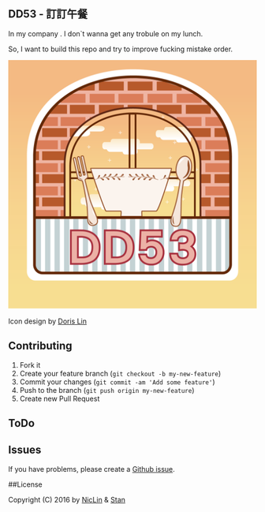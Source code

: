 ## DD53 - 訂訂午餐

In my company . I don`t wanna get any trobule on my lunch.

So, I want to build this repo and try to improve fucking mistake order.


![DD53_logo](logo.png)

Icon design by [Doris Lin](https://dorislin.me/)

## Contributing

1. Fork it
2. Create your feature branch (`git checkout -b my-new-feature`)
3. Commit your changes (`git commit -am 'Add some feature'`)
4. Push to the branch (`git push origin my-new-feature`)
5. Create new Pull Request


## ToDo

## Issues


If you have problems, please create a [Github issue](https://github.com/niclin/DD53/issues).


##License

Copyright (C) 2016 by [NicLin](https://github.com/niclin) & [Stan](https://github.com/stars/StanGC)
